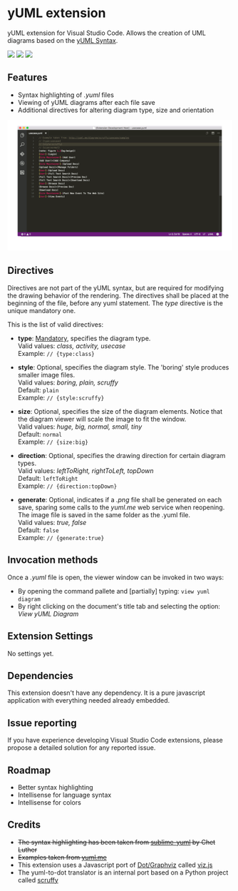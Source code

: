 # yUML extension
yUML extension for Visual Studio Code. Allows the creation of UML diagrams based on the [yUML Syntax](http://yuml.me/).

[![](https://vsmarketplacebadge.apphb.com/version/JaimeOlivares.yuml.svg)](https://marketplace.visualstudio.com/items?itemName=JaimeOlivares.yuml)
[![](https://vsmarketplacebadge.apphb.com/installs/JaimeOlivares.yuml.svg)](https://marketplace.visualstudio.com/items?itemName=JaimeOlivares.yuml)
[![](https://vsmarketplacebadge.apphb.com/rating/JaimeOlivares.yuml.svg)](https://marketplace.visualstudio.com/items?itemName=JaimeOlivares.yuml)

## Features
* Syntax highlighting of *.yuml* files
* Viewing of yUML diagrams after each file save
* Additional directives for altering diagram type, size and orientation

![yUML extension screenshots](images/vscode-yuml.gif)

## Directives
Directives are not part of the yUML syntax, but are required for modifying the drawing behavior of the rendering.
The directives shall be placed at the beginning of the file, before any yuml statement.
The *type* directive is the unique mandatory one.

This is the list of valid directives:

+ **type**: <u>Mandatory</u>, specifies the diagram type.  
  Valid values: *class, activity, usecase*  
  Example: `// {type:class}`

+ **style**: Optional, specifies the diagram style. The 'boring' style produces smaller image files.  
  Valid values: *boring, plain, scruffy*  
  Default: `plain`  
  Example: `// {style:scruffy}`

+ **size**: Optional, specifies the size of the diagram elements. Notice that the diagram viewer will scale the image to fit the window.  
  Valid values: *huge, big, normal, small, tiny*  
  Default: `normal`  
  Example: `// {size:big}` 

+ **direction**: Optional, specifies the drawing direction for certain diagram types.  
  Valid values: *leftToRight, rightToLeft, topDown*  
  Default: `leftToRight`  
  Example: `// {direction:topDown}`

+ **generate**: Optional, indicates if a *.png* file shall be generated on each save, sparing some calls to the *yuml.me* web service when reopening. The image file is saved in the same folder as the .yuml file.  
  Valid values: *true, false*  
  Default: `false`  
  Example: `// {generate:true}`

## Invocation methods
Once a *.yuml* file is open, the viewer window can be invoked in two ways:
* By opening the command pallete and [partially] typing: `view yuml diagram`
* By right clicking on the document's title tab and selecting the option: *View yUML Diagram*

## Extension Settings
No settings yet.

## Dependencies
This extension doesn't have any dependency. It is a pure javascript application with everything needed already embedded. 

## Issue reporting
If you have experience developing Visual Studio Code extensions, please propose a detailed solution for any reported issue.

## Roadmap
* Better syntax highlighting
* Intellisense for language syntax
* Intellisense for colors

## Credits
* ~~The syntax highlighting has been taken from [sublime-yuml](https://github.com/cluther/sublime-yuml) by Chet Luther~~
* ~~Examples taken from [yuml.me](http://yuml.me/diagram/scruffy/class/samples)~~
* This extension uses a Javascript port of [Dot/Graphviz](http://www.graphviz.org/) called [viz.js](https://github.com/mdaines/viz.js)
* The yuml-to-dot translator is an internal port based on a Python project called [scruffy](https://github.com/aivarsk/scruffy)

